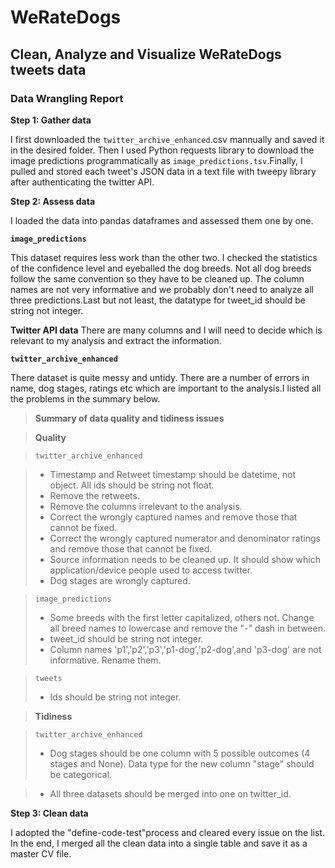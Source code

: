 # WeRateDogs
## Clean, Analyze and Visualize WeRateDogs tweets data
### Data Wrangling Report

**Step 1: Gather data**

I first downloaded the `twitter_archive_enhanced`.csv mannually and saved it in the desired folder. Then I used Python requests library to download the image predictions programmatically as `image_predictions.tsv`.Finally, I pulled and stored each tweet's JSON data in a text file with tweepy library after authenticating the twitter API.

**Step 2: Assess data**

I loaded the data into pandas dataframes and assessed them one by one.

**`image_predictions`**

This dataset requires less work than the other two. I checked the statistics of the confidence level and eyeballed the dog breeds. Not all dog breeds follow the same convention so they have to be cleaned up. The column names are not very informative and we probably don't need to analyze all three predictions.Last but not least, the datatype for tweet_id should be string not integer.

**Twitter API data**
There are many columns and I will need to decide which is relevant to my analysis and extract the information.

**`twitter_archive_enhanced`**

There dataset is quite messy and untidy. There are a number of errors in name, dog stages, ratings etc which are important to the analysis.I listed all the problems in the summary below. 

>**Summary of data quality and tidiness issues**

>**Quality**

>`twitter_archive_enhanced`

>- Timestamp and Retweet timestamp should be datetime, not object. All ids should be string not float. 
>- Remove the retweets.
>- Remove the columns irrelevant to the analysis.
>- Correct the wrongly captured names and remove those that cannot be fixed.
>- Correct the wrongly captured numerator and denominator ratings and remove those that cannot be fixed.
>- Source information needs to be cleaned up. It should show which application/device people used to access twitter.
>- Dog stages are wrongly captured.

>`image_predictions`
>- Some breeds with the first letter capitalized, others not. Change all breed names to lowercase and remove the "-" dash in between.
>- tweet_id should be string not integer.
>- Column names 'p1','p2','p3','p1-dog','p2-dog',and 'p3-dog' are not informative. Rename them.

>`tweets`
>- Ids should be string not integer.

>**Tidiness**

>`twitter_archive_enhanced`
>- Dog stages should be one column with 5 possible outcomes (4 stages and None). Data type for the new column "stage" should be categorical.

>- All three datasets should be merged into one on twitter_id.

**Step 3: Clean data**

I adopted the "define-code-test"process and cleared every issue on the list. In the end, I merged all the clean data into a single table and save it as a master CV file.


```python

```
